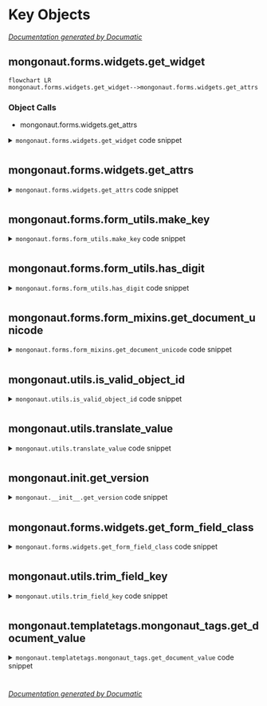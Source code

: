 # Key Objects

[_Documentation generated by Documatic_](https://www.documatic.com)

<!---Documatic-section-mongonaut.forms.widgets.get_widget-start--->
## mongonaut.forms.widgets.get_widget

<!---Documatic-section-get_widget-start--->
```mermaid
flowchart LR
mongonaut.forms.widgets.get_widget-->mongonaut.forms.widgets.get_attrs
```

### Object Calls

* mongonaut.forms.widgets.get_attrs

<!---Documatic-block-mongonaut.forms.widgets.get_widget-start--->
<details>
	<summary><code>mongonaut.forms.widgets.get_widget</code> code snippet</summary>

```python
def get_widget(model_field, disabled=False):
    attrs = get_attrs(model_field, disabled)
    if hasattr(model_field, 'max_length') and (not model_field.max_length):
        return forms.Textarea(attrs=attrs)
    elif isinstance(model_field, DateTimeField):
        return forms.DateTimeInput(attrs=attrs)
    elif isinstance(model_field, BooleanField):
        return forms.CheckboxInput(attrs=attrs)
    elif isinstance(model_field, ReferenceField) or model_field.choices:
        return forms.Select(attrs=attrs)
    elif isinstance(model_field, ListField) or isinstance(model_field, EmbeddedDocumentField) or isinstance(model_field, GeoPointField):
        return None
    else:
        return forms.TextInput(attrs=attrs)
```
</details>
<!---Documatic-block-mongonaut.forms.widgets.get_widget-end--->
<!---Documatic-section-get_widget-end--->

# #
<!---Documatic-section-mongonaut.forms.widgets.get_widget-end--->

<!---Documatic-section-mongonaut.forms.widgets.get_attrs-start--->
## mongonaut.forms.widgets.get_attrs

<!---Documatic-section-get_attrs-start--->
<!---Documatic-block-mongonaut.forms.widgets.get_attrs-start--->
<details>
	<summary><code>mongonaut.forms.widgets.get_attrs</code> code snippet</summary>

```python
def get_attrs(model_field, disabled=False):
    attrs = {}
    attrs['class'] = 'span6 xlarge'
    if disabled or isinstance(model_field, ObjectIdField):
        attrs['class'] += ' disabled'
        attrs['readonly'] = 'readonly'
    return attrs
```
</details>
<!---Documatic-block-mongonaut.forms.widgets.get_attrs-end--->
<!---Documatic-section-get_attrs-end--->

# #
<!---Documatic-section-mongonaut.forms.widgets.get_attrs-end--->

<!---Documatic-section-mongonaut.forms.form_utils.make_key-start--->
## mongonaut.forms.form_utils.make_key

<!---Documatic-section-make_key-start--->
<!---Documatic-block-mongonaut.forms.form_utils.make_key-start--->
<details>
	<summary><code>mongonaut.forms.form_utils.make_key</code> code snippet</summary>

```python
def make_key(*args, **kwargs):
    sep = kwargs.get('sep', u'_')
    exclude_last_string = kwargs.get('exclude_last_string', False)
    string_array = []
    for arg in args:
        if isinstance(arg, list):
            string_array.append(six.text_type(sep.join(arg)))
        elif exclude_last_string:
            new_key_array = arg.split(sep)[:-1]
            if len(new_key_array) > 0:
                string_array.append(make_key(new_key_array))
        else:
            string_array.append(six.text_type(arg))
    return sep.join(string_array)
```
</details>
<!---Documatic-block-mongonaut.forms.form_utils.make_key-end--->
<!---Documatic-section-make_key-end--->

# #
<!---Documatic-section-mongonaut.forms.form_utils.make_key-end--->

<!---Documatic-section-mongonaut.forms.form_utils.has_digit-start--->
## mongonaut.forms.form_utils.has_digit

<!---Documatic-section-has_digit-start--->
<!---Documatic-block-mongonaut.forms.form_utils.has_digit-start--->
<details>
	<summary><code>mongonaut.forms.form_utils.has_digit</code> code snippet</summary>

```python
def has_digit(string_or_list, sep='_'):
    if isinstance(string_or_list, (tuple, list)):
        list_length = len(string_or_list)
        if list_length:
            return six.text_type(string_or_list[-1]).isdigit()
        else:
            return False
    else:
        return has_digit(string_or_list.split(sep))
```
</details>
<!---Documatic-block-mongonaut.forms.form_utils.has_digit-end--->
<!---Documatic-section-has_digit-end--->

# #
<!---Documatic-section-mongonaut.forms.form_utils.has_digit-end--->

<!---Documatic-section-mongonaut.forms.form_mixins.get_document_unicode-start--->
## mongonaut.forms.form_mixins.get_document_unicode

<!---Documatic-section-get_document_unicode-start--->
<!---Documatic-block-mongonaut.forms.form_mixins.get_document_unicode-start--->
<details>
	<summary><code>mongonaut.forms.form_mixins.get_document_unicode</code> code snippet</summary>

```python
def get_document_unicode(document):
    try:
        return document.__unicode__()
    except AttributeError:
        return six.text_type(document)
```
</details>
<!---Documatic-block-mongonaut.forms.form_mixins.get_document_unicode-end--->
<!---Documatic-section-get_document_unicode-end--->

# #
<!---Documatic-section-mongonaut.forms.form_mixins.get_document_unicode-end--->

<!---Documatic-section-mongonaut.utils.is_valid_object_id-start--->
## mongonaut.utils.is_valid_object_id

<!---Documatic-section-is_valid_object_id-start--->
<!---Documatic-block-mongonaut.utils.is_valid_object_id-start--->
<details>
	<summary><code>mongonaut.utils.is_valid_object_id</code> code snippet</summary>

```python
def is_valid_object_id(value):
    try:
        OBJECT_ID.validate(value)
        return True
    except ValidationError:
        return False
```
</details>
<!---Documatic-block-mongonaut.utils.is_valid_object_id-end--->
<!---Documatic-section-is_valid_object_id-end--->

# #
<!---Documatic-section-mongonaut.utils.is_valid_object_id-end--->

<!---Documatic-section-mongonaut.utils.translate_value-start--->
## mongonaut.utils.translate_value

<!---Documatic-section-translate_value-start--->
<!---Documatic-block-mongonaut.utils.translate_value-start--->
<details>
	<summary><code>mongonaut.utils.translate_value</code> code snippet</summary>

```python
def translate_value(document_field, form_value):
    value = form_value
    if isinstance(document_field, ReferenceField):
        value = document_field.document_type.objects.get(id=form_value) if form_value else None
    return value
```
</details>
<!---Documatic-block-mongonaut.utils.translate_value-end--->
<!---Documatic-section-translate_value-end--->

# #
<!---Documatic-section-mongonaut.utils.translate_value-end--->

<!---Documatic-section-mongonaut.__init__.get_version-start--->
## mongonaut.__init__.get_version

<!---Documatic-section-get_version-start--->
<!---Documatic-block-mongonaut.__init__.get_version-start--->
<details>
	<summary><code>mongonaut.__init__.get_version</code> code snippet</summary>

```python
def get_version():
    version = '%s.%s' % (VERSION[0], VERSION[1])
    if VERSION[2]:
        version = '%s.%s' % (version, VERSION[2])
    return version
```
</details>
<!---Documatic-block-mongonaut.__init__.get_version-end--->
<!---Documatic-section-get_version-end--->

# #
<!---Documatic-section-mongonaut.__init__.get_version-end--->

<!---Documatic-section-mongonaut.forms.widgets.get_form_field_class-start--->
## mongonaut.forms.widgets.get_form_field_class

<!---Documatic-section-get_form_field_class-start--->
<!---Documatic-block-mongonaut.forms.widgets.get_form_field_class-start--->
<details>
	<summary><code>mongonaut.forms.widgets.get_form_field_class</code> code snippet</summary>

```python
def get_form_field_class(model_field):
    FIELD_MAPPING = {IntField: forms.IntegerField, StringField: forms.CharField, FloatField: forms.FloatField, BooleanField: forms.BooleanField, DateTimeField: forms.DateTimeField, DecimalField: forms.DecimalField, URLField: forms.URLField, EmailField: forms.EmailField}
    return FIELD_MAPPING.get(model_field.__class__, forms.CharField)
```
</details>
<!---Documatic-block-mongonaut.forms.widgets.get_form_field_class-end--->
<!---Documatic-section-get_form_field_class-end--->

# #
<!---Documatic-section-mongonaut.forms.widgets.get_form_field_class-end--->

<!---Documatic-section-mongonaut.utils.trim_field_key-start--->
## mongonaut.utils.trim_field_key

<!---Documatic-section-trim_field_key-start--->
<!---Documatic-block-mongonaut.utils.trim_field_key-start--->
<details>
	<summary><code>mongonaut.utils.trim_field_key</code> code snippet</summary>

```python
def trim_field_key(document, field_key):
    trimming = True
    left_over_key_values = []
    current_key = field_key
    while trimming and current_key:
        if hasattr(document, current_key):
            trimming = False
        else:
            key_array = current_key.split('_')
            left_over_key_values.append(key_array.pop())
            current_key = u'_'.join(key_array)
    left_over_key_values.reverse()
    return (current_key, left_over_key_values)
```
</details>
<!---Documatic-block-mongonaut.utils.trim_field_key-end--->
<!---Documatic-section-trim_field_key-end--->

# #
<!---Documatic-section-mongonaut.utils.trim_field_key-end--->

<!---Documatic-section-mongonaut.templatetags.mongonaut_tags.get_document_value-start--->
## mongonaut.templatetags.mongonaut_tags.get_document_value

<!---Documatic-section-get_document_value-start--->
<!---Documatic-block-mongonaut.templatetags.mongonaut_tags.get_document_value-start--->
<details>
	<summary><code>mongonaut.templatetags.mongonaut_tags.get_document_value</code> code snippet</summary>

```python
@register.simple_tag()
def get_document_value(document, key):
    value = getattr(document, key)
    if isinstance(value, ObjectId):
        return value
    if isinstance(document._fields.get(key), URLField):
        return mark_safe('<a href="{0}">{1}</a>'.format(value, value))
    if isinstance(value, Document):
        app_label = value.__module__.replace('.models', '')
        document_name = value._class_name
        url = reverse('document_detail', kwargs={'app_label': app_label, 'document_name': document_name, 'id': value.id})
        return mark_safe('<a href="{0}">{1}</a>'.format(url, value))
    return value
```
</details>
<!---Documatic-block-mongonaut.templatetags.mongonaut_tags.get_document_value-end--->
<!---Documatic-section-get_document_value-end--->

# #
<!---Documatic-section-mongonaut.templatetags.mongonaut_tags.get_document_value-end--->

[_Documentation generated by Documatic_](https://www.documatic.com)
